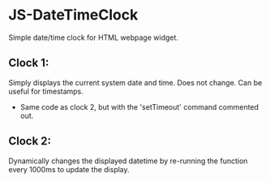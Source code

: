 # JS-DateTimeClock
Simple date/time clock for HTML webpage widget. 

## Clock 1:
Simply displays the current system date and time. Does not change. Can be useful for timestamps. 
- Same code as clock 2, but with the 'setTimeout' command commented out. 

## Clock 2:
Dynamically changes the displayed datetime by re-running the function every 1000ms to update the display. 
